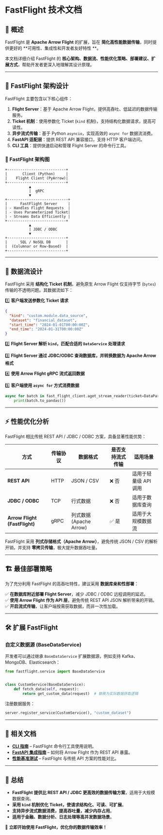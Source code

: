 # **FastFlight 技术文档**

## **📌 概述**

FastFlight 是 **Apache Arrow Flight** 的扩展，旨在 **简化高性能数据传输**，同时提供更好的 **可用性、集成性和开发者友好特性
**。

本文档详细介绍 FastFlight 的 **核心架构、数据流、性能优化策略、部署建议、扩展方式**，帮助开发者更深入地理解其设计原理。

---

## **🚀 FastFlight 架构设计**

FastFlight 主要包含以下核心组件：

1. **Flight Server**：基于 Apache Arrow Flight，提供高吞吐、低延迟的数据传输服务。
2. **Ticket 机制**：使用参数化 Ticket (`kind` 机制)，支持结构化数据请求，提高可读性。
3. **异步流式传输**：基于 Python `asyncio`，实现高效的 `async for` 数据流消费。
4. **FastAPI 适配层**：提供 REST API 兼容接口，支持 HTTP 客户端访问。
5. **CLI 工具**：提供快速启动和管理 Flight Server 的命令行工具。

### **🔹 FastFlight 架构图**

```text
+---------------------------+
|       Client (Python)     |
|    Flight Client (PyArrow)|
+---------------------------+
           ▲
           |  gRPC
           ▼
+----------------------------+
|      FastFlight Server     |
| - Handles Flight Requests  |
| - Uses Parameterized Ticket|
| - Streams Data Efficiently |
+---------------------------+
           ▲
           | JDBC / ODBC
           ▼
+---------------------------+
|      SQL / NoSQL DB       |
|  (Columnar or Row-Based)  |
+---------------------------+
```

---

## **🔀 数据流设计**

FastFlight 采用 **结构化 Ticket 机制**，避免原生 Arrow Flight 仅支持字节 (`bytes`) 传输的不透明问题。其数据流如下：

1️⃣ **客户端发送参数化 Ticket 请求**

```json
{
  "kind": "custom.module.data_source",
  "dataset": "financial_dataset",
  "start_time": "2024-01-01T00:00:00Z",
  "end_time": "2024-01-31T00:00:00Z"
}
```

2️⃣ **Flight Server 解析 `kind`，匹配合适的 `DataService` 处理请求**

3️⃣ **Flight Server 通过 JDBC/ODBC 查询数据库，并转换数据为 Apache Arrow 格式**

4️⃣ **使用 Arrow Flight gRPC 流式返回数据**

5️⃣ **客户端使用 `async for` 方式消费数据**

```python
async for batch in fast_flight_client.aget_stream_reader(ticket=DataParams(...)):
    print(batch.to_pandas())
```

---

## **⚡ 性能优化分析**

FastFlight 相比传统 REST API / JDBC / ODBC 方案，具备显著性能优势：

| 方式                            | 传输协议 | 数据格式                | 是否支持流式传输 | 适用场景          |
|-------------------------------|------|---------------------|----------|---------------|
| **REST API**                  | HTTP | JSON / CSV          | ❌ 否      | 适用于轻量级 API 调用 |
| **JDBC / ODBC**               | TCP  | 行式数据                | ❌ 否      | 适用于数据库查询      |
| **Arrow Flight (FastFlight)** | gRPC | 列式数据 (Apache Arrow) | ✅ 是      | 适用于大规模数据流     |

FastFlight 采用 **列式存储格式（Apache Arrow）**，避免传统 JSON / CSV 的解析开销，并支持 **零拷贝传输**，极大提升数据吞吐量。

---

## **🏗️ 最佳部署策略**

为了充分利用 FastFlight 的高吞吐特性，建议采用 **数据库亲和性部署**：

✅ **在数据库附近部署 Flight Server**，减少 JDBC / ODBC 远程调用的延迟。  
✅ **使用 Arrow Flight 作为 API 层**，避免传统 REST API JSON 解析带来的开销。  
✅ **开启流式传输**，让客户端按需获取数据，而非一次性加载。

---

## **🛠 扩展 FastFlight**

### **自定义数据源 (BaseDataService)**

开发者可以通过继承 `BaseDataService` 扩展数据源，例如支持 Kafka、MongoDB、Elasticsearch：

```python
from fastflight.service import BaseDataService


class CustomService(BaseDataService):
    def fetch_data(self, request):
        return get_custom_data(request)  # 替换为实际数据获取逻辑
```

注册数据服务：

```python
server.register_service(CustomService(), "custom_dataset")
```

---

## **📖 相关文档**

- **[CLI 指南](./CLI_USAGE.md)** – FastFlight 命令行工具使用说明。
- **[FastAPI 集成指南](./fastapi/README.md)** – 如何将 Arrow Flight 作为 REST API 暴露。
- **[性能基准测试](./docs/BENCHMARK.md)** – FastFlight 与传统 API 方案的性能对比。

---

## **📌 总结**

- **FastFlight 提供比 REST API / JDBC 更高效的数据传输方案**，适用于大规模数据查询。
- **采用 `kind` 机制优化 Ticket，使请求结构化、可读、可扩展**。
- **支持异步流式数据消费，提高吞吐量，减少内存占用**。
- **适用于金融、数据分析、日志处理等高并发数据场景**。

🚀 **立即开始使用 FastFlight，优化你的数据传输效率！**
